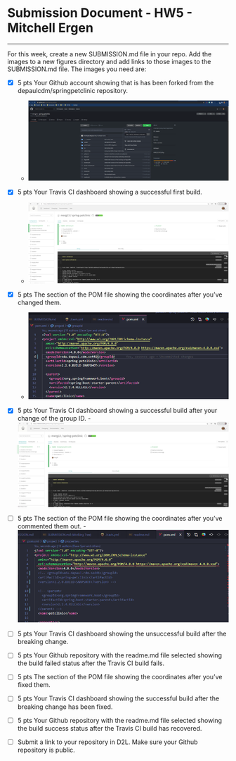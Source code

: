 # Submission Document - HW5 - Mitchell Ergen
---
For this week, create a new SUBMISSION.md file in your repo. Add the images to a new figures
directory and add links to those images to the SUBMISSION.md file. The images you need are:


- [x] 5 pts Your Github account showing that is has been forked from the depaulcdm/springpetclinic repository.
    - ![fork_image](images/fork_image.png)
- [x] 5 pts Your Travis CI dashboard showing a successful first build.
    - ![first_travis_success](images/first_travis_ci_build_success.png)
- [x] 5 pts The section of the POM file showing the coordinates after you’ve changed them.
    - ![updated_pom](images/updated_pom.png)
- [x] 5 pts Your Travis CI dashboard showing a successful build after your change of the group
ID.
    -![second_travis_ci_after_groupId_change](images/second_travis_ci_after_groupId_change.png)
- [ ] 5 pts The section of the POM file showing the coordinates after you’ve commented them
out.
    -![comment_out-coords](images/comment_out_coords.png)
- [ ] 5 pts Your Travis CI dashboard showing the unsuccessful build after the breaking change.
  
- [ ] 5 pts Your Github repository with the readme.md file selected showing the build failed
status after the Travis CI build fails.


- [ ] 5 pts The section of the POM file showing the coordinates after you’ve fixed them.


- [ ] 5 pts Your Travis CI dashboard showing the successful build after the breaking change has
been fixed.


- [ ] 5 pts Your Github repository with the readme.md file selected showing the build success
status after the Travis CI build has recovered.


- [ ] Submit a link to your repository in D2L. Make sure your Github repository is public.
